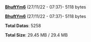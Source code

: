 [**BhuftYm6**](/data/BhuftYm6.txt) (27/11/22 - 07:37)- 5118 bytes

[**BhuftYm6**](/data/BhuftYm6.txt) (27/11/22 - 07:37)- 5118 bytes

**Total Datas**: 5258

**Total Size**: 29.45 MB / 29.4 MB